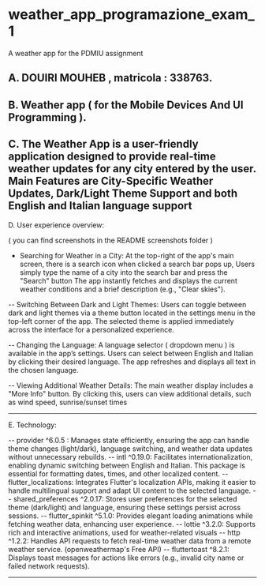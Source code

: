 # weather_app_programazione_exam_1

A weather app for the PDMIU assignment 

## 

A. DOUIRI MOUHEB , matricola : 338763.
----------------------------------------------------------------------------------------------------
B. Weather app ( for the Mobile Devices And UI Programming ).
----------------------------------------------------------------------------------------------------
C. The Weather App is a user-friendly application designed to provide real-time weather updates 
for any city entered by the user.
Main Features are City-Specific Weather Updates, Dark/Light Theme Support and both English 
and Italian language support 
----------------------------------------------------------------------------------------------------
D. User experience overview:

( you can find screenshots in the README screenshots folder )

- Searching for Weather in a City:
At the top-right of the app's main screen, there is a search icon when clicked a search bar pops up,
Users simply type the name of a city into the search bar and press the "Search" button
The app instantly fetches and displays the current weather conditions 
and a brief description (e.g., "Clear skies").

-- Switching Between Dark and Light Themes:
Users can toggle between dark and light themes via a theme button 
located in the settings menu in the top-left corner of the app.
The selected theme is applied immediately across the interface for a personalized experience.

-- Changing the Language:
A language selector ( dropdown menu ) is available in the app’s settings.
Users can select between English and Italian by clicking their desired language. 
The app refreshes and displays all text in the chosen language.

-- Viewing Additional Weather Details:
The main weather display includes a "More Info" button.
By clicking this, users can view additional details, such as wind speed, sunrise/sunset times

----------------------------------------------------------------------------------------------------

E. Technology:

-- provider ^6.0.5 :
Manages state efficiently, ensuring the app can handle theme changes (light/dark), 
language switching, and weather data updates without unnecessary rebuilds.
-- intl ^0.19.0: 
Facilitates internationalization, enabling dynamic switching between English and Italian. 
This package is essential for formatting dates, times, and other localized content.
-- flutter_localizations: Integrates Flutter's localization APIs, 
making it easier to handle multilingual support and adapt UI content to the selected language.
-- shared_preferences ^2.0.17: 
Stores user preferences for the selected theme (dark/light) and language, 
ensuring these settings persist across sessions.
-- flutter_spinkit  ^5.1.0: 
Provides elegant loading animations while fetching weather data, enhancing user experience.
-- lottie ^3.2.0: Supports rich and interactive animations, used for weather-related visuals 
-- http ^1.2.2: Handles API requests to fetch real-time weather data from a remote weather service.
(openweathermap's Free API)
-- fluttertoast ^8.2.1: Displays toast messages for actions like errors
(e.g., invalid city name or failed network requests).

----------------------------------------------------------------------------------------------------

